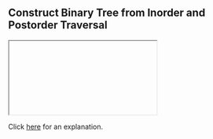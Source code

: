 ##  Construct Binary Tree from Inorder and Postorder Traversal 

<iframe></iframe>

Click [here](Explanation.md) for an explanation.

